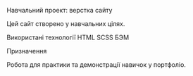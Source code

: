 Навчальний проект: верстка сайту

Цей сайт створено у навчальних цілях.

Використані технології
HTML
SCSS 
БЭМ

Призначення

Робота для практики та демонстрації навичок у портфоліо.
